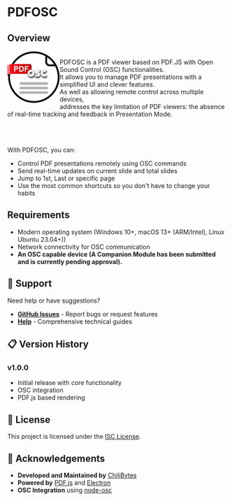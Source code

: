 # PDFOSC

<div>
<h2>Overview</h2>
<img src="https://github.com/chilibytesdotcom/pdfosc/blob/main/public/img/PDFOSC_Logo.png?raw=true" width="120" alt="PDFOSC Logo" align="left"/>

</br>
PDFOSC is a PDF viewer based on PDF.JS with Open Sound Control (OSC) functionalities.</br>
It allows you to manage PDF presentations with a simplified UI and clever features.</br>
As well as allowing remote control across multiple devices,</br>
addresses the key limitation of PDF viewers: the absence of real-time tracking and feedback in Presentation Mode.
</br>
</br>
</br>
</br>

With PDFOSC, you can:</br>
- Control PDF presentations remotely using OSC commands</br>
- Send real-time updates on current slide and total slides</br>
- Jump to 1st, Last or specific page</br>
- Use the most common shortcuts so you don't have to change your habits</br>
</div>

## Requirements

- Modern operating system (Windows 10+, macOS 13+ (ARM/Intel), Linux Ubuntu 23.04+))
- Network connectivity for OSC communication
- <b>An OSC capable device (A Companion Module has been submitted and is currently pending approval).</b>

## 💬 Support

Need help or have suggestions?

- **[GitHub Issues](https://github.com/chilibytesdotcom/pdfosc/issues)** - Report bugs or request features
- **[Help](https://github.com/chilibytesdotcom/pdfosc/blob/main/HELP.MD)** - Comprehensive technical guides

## 📋 Version History

### v1.0.0
- Initial release with core functionality
- OSC integration
- PDF.js based rendering


## 📄 License

This project is licensed under the [ISC License](./LICENSE).

## 🙏 Acknowledgements

- **Developed and Maintained by** [ChiliBytes](https://chilibytes.com)
- **Powered by** [PDF.js](https://mozilla.github.io/pdf.js/) and [Electron](https://electronjs.org)
- **OSC Integration** using [node-osc](https://github.com/MylesBorins/node-osc)


